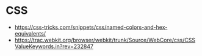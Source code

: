 # CSS

- https://css-tricks.com/snippets/css/named-colors-and-hex-equivalents/
- https://trac.webkit.org/browser/webkit/trunk/Source/WebCore/css/CSSValueKeywords.in?rev=232847
